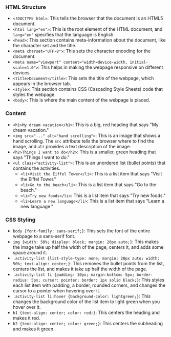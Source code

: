 ### HTML Structure

- `<!DOCTYPE html>`: This tells the browser that the document is an HTML5 document.
- `<html lang="en">`: This is the root element of the HTML document, and `lang="en"` specifies that the language is English.
- `<head>`: This section contains meta-information about the document, like the character set and the title.
- `<meta charset="UTF-8">`: This sets the character encoding for the document.
- `<meta name="viewport" content="width=device-width, initial-scale=1.0">`: This helps in making the webpage responsive on different devices.
- `<title>Document</title>`: This sets the title of the webpage, which appears in the browser tab.
- `<style>`: This section contains CSS (Cascading Style Sheets) code that styles the webpage.
- `<body>`: This is where the main content of the webpage is placed.

### Content

- `<h1>My dream vacation</h1>`: This is a big, red heading that says "My dream vacation."
- `<img src="..." alt="hand scrolling">`: This is an image that shows a hand scrolling. The `src` attribute tells the browser where to find the image, and `alt` provides a text description of the image.
- `<h2>Things I want to do</h2>`: This is a smaller, green heading that says "Things I want to do."
- `<ul class="activity-list">`: This is an unordered list (bullet points) that contains the activities.
  - `<li>Visit the Eiffel Tower</li>`: This is a list item that says "Visit the Eiffel Tower."
  - `<li>Go to the beach</li>`: This is a list item that says "Go to the beach."
  - `<li>Try new foods</li>`: This is a list item that says "Try new foods."
  - `<li>Learn a new language</li>`: This is a list item that says "Learn a new language."

### CSS Styling

- `body {font-family: sans-serif;}`: This sets the font of the entire webpage to a sans-serif font.
- `img {width: 50%; display: block; margin: 20px auto;}`: This makes the image take up half the width of the page, centers it, and adds some space around it.
- `.activity-list {list-style-type: none; margin: 20px auto; width: 50%; text-align: center;}`: This removes the bullet points from the list, centers the list, and makes it take up half the width of the page.
- `.activity-list li {padding: 10px; margin-bottom: 5px; border-radius: 5px; cursor: pointer; border: 1px solid black;}`: This styles each list item with padding, a border, rounded corners, and changes the cursor to a pointer when hovering over it.
- `.activity-list li:hover {background-color: lightgreen;}`: This changes the background color of the list item to light green when you hover over it.
- `h1 {text-align: center; color: red;}`: This centers the heading and makes it red.
- `h2 {text-align: center; color: green;}`: This centers the subheading and makes it green.
